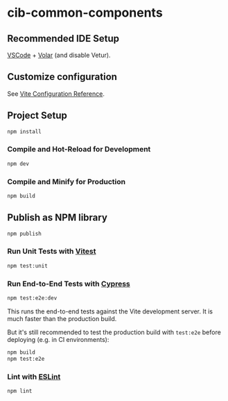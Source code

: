 # cib-common-components

## Recommended IDE Setup

[VSCode](https://code.visualstudio.com/) + [Volar](https://marketplace.visualstudio.com/items?itemName=Vue.volar) (and disable Vetur).

## Customize configuration

See [Vite Configuration Reference](https://vite.dev/config/).

## Project Setup

```sh
npm install
```

### Compile and Hot-Reload for Development

```sh
npm dev
```

### Compile and Minify for Production

```sh
npm build
```

## Publish as NPM library

```sh
npm publish
```

### Run Unit Tests with [Vitest](https://vitest.dev/)

```sh
npm test:unit
```

### Run End-to-End Tests with [Cypress](https://www.cypress.io/)

```sh
npm test:e2e:dev
```

This runs the end-to-end tests against the Vite development server.
It is much faster than the production build.

But it's still recommended to test the production build with `test:e2e` before deploying (e.g. in CI environments):

```sh
npm build
npm test:e2e
```

### Lint with [ESLint](https://eslint.org/)

```sh
npm lint
```
